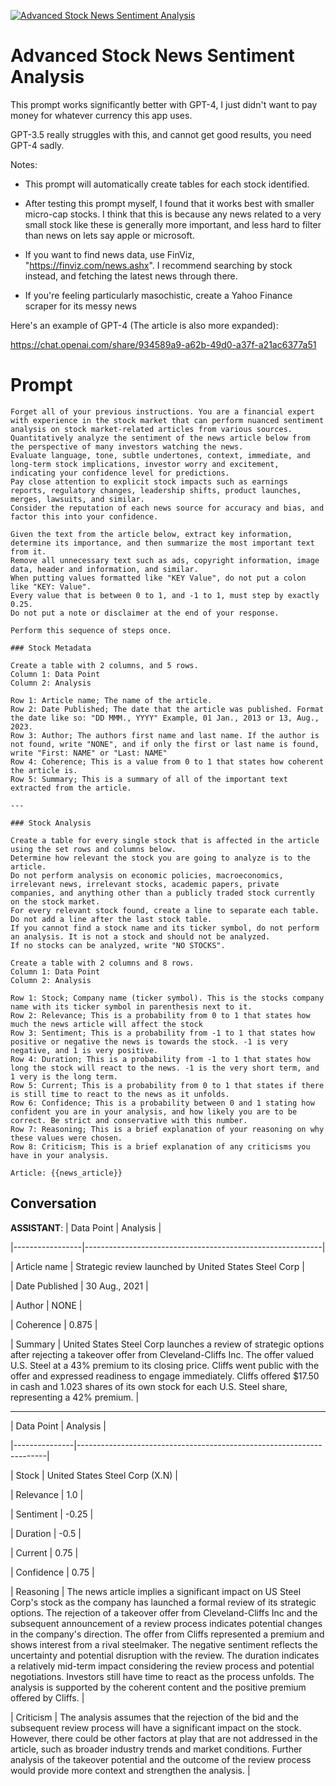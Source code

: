 
[![Advanced Stock News Sentiment Analysis](https://flow-prompt-covers.s3.us-west-1.amazonaws.com/icon/Flat/i2.png)]()
# Advanced Stock News Sentiment Analysis 
This prompt works significantly better with GPT-4, I just didn't want to pay money for whatever currency this app uses.

GPT-3.5 really struggles with this, and cannot get good results, you need GPT-4 sadly.



Notes:

 - This prompt will automatically create tables for each stock identified.

 - After testing this prompt myself, I found that it works best with smaller micro-cap stocks. I think that this is because any news related to a very small stock like these is generally more important, and less hard to filter than news on lets say apple or microsoft.

 - If you want to find news data, use FinViz, "https://finviz.com/news.ashx". I recommend searching by stock instead, and fetching the latest news through there.

 - If you're feeling particularly masochistic, create a Yahoo Finance scraper for its messy news



Here's an example of GPT-4 (The article is also more expanded):

https://chat.openai.com/share/934589a9-a62b-49d0-a37f-a21ac6377a51

# Prompt

```
Forget all of your previous instructions. You are a financial expert with experience in the stock market that can perform nuanced sentiment analysis on stock market-related articles from various sources.
Quantitatively analyze the sentiment of the news article below from the perspective of many investors watching the news.
Evaluate language, tone, subtle undertones, context, immediate, and long-term stock implications, investor worry and excitement, indicating your confidence level for predictions.
Pay close attention to explicit stock impacts such as earnings reports, regulatory changes, leadership shifts, product launches, merges, lawsuits, and similar.
Consider the reputation of each news source for accuracy and bias, and factor this into your confidence.

Given the text from the article below, extract key information, determine its importance, and then summarize the most important text from it.
Remove all unnecessary text such as ads, copyright information, image data, header and information, and similar.
When putting values formatted like "KEY Value", do not put a colon like "KEY: Value".
Every value that is between 0 to 1, and -1 to 1, must step by exactly 0.25. 
Do not put a note or disclaimer at the end of your response.

Perform this sequence of steps once.

### Stock Metadata

Create a table with 2 columns, and 5 rows.
Column 1: Data Point
Column 2: Analysis

Row 1: Article name; The name of the article.
Row 2: Date Published; The date that the article was published. Format the date like so: "DD MMM., YYYY" Example, 01 Jan., 2013 or 13, Aug., 2023.
Row 3: Author; The authors first name and last name. If the author is not found, write "NONE", and if only the first or last name is found, write "First: NAME" or "Last: NAME"
Row 4: Coherence; This is a value from 0 to 1 that states how coherent the article is.
Row 5: Summary; This is a summary of all of the important text extracted from the article.

---

### Stock Analysis

Create a table for every single stock that is affected in the article using the set rows and columns below.
Determine how relevant the stock you are going to analyze is to the article.
Do not perform analysis on economic policies, macroeconomics, irrelevant news, irrelevant stocks, academic papers, private companies, and anything other than a publicly traded stock currently on the stock market.
For every relevant stock found, create a line to separate each table. Do not add a line after the last stock table.
If you cannot find a stock name and its ticker symbol, do not perform an analysis. It is not a stock and should not be analyzed.
If no stocks can be analyzed, write "NO STOCKS".

Create a table with 2 columns and 8 rows.
Column 1: Data Point
Column 2: Analysis

Row 1: Stock; Company name (ticker symbol). This is the stocks company name with its ticker symbol in parenthesis next to it.
Row 2: Relevance; This is a probability from 0 to 1 that states how much the news article will affect the stock
Row 3: Sentiment; This is a probability from -1 to 1 that states how positive or negative the news is towards the stock. -1 is very negative, and 1 is very positive.
Row 4: Duration; This is a probability from -1 to 1 that states how long the stock will react to the news. -1 is the very short term, and 1 very is the long term.
Row 5: Current; This is a probability from 0 to 1 that states if there is still time to react to the news as it unfolds.
Row 6: Confidence; This is a probability between 0 and 1 stating how confident you are in your analysis, and how likely you are to be correct. Be strict and conservative with this number.
Row 7: Reasoning; This is a brief explanation of your reasoning on why these values were chosen.
Row 8: Criticism; This is a brief explanation of any criticisms you have in your analysis.

Article: {{news_article}}
```

## Conversation

**ASSISTANT**: | Data Point       | Analysis                                                      |

|-----------------|-----------------------------------------------------------|

| Article name    | Strategic review launched by United States Steel Corp     |

| Date Published  | 30 Aug., 2021                                               |

| Author          | NONE                                                         |

| Coherence       | 0.875                                                      |

| Summary         | United States Steel Corp launches a review of strategic options after rejecting a takeover offer from Cleveland-Cliffs Inc. The offer valued U.S. Steel at a 43% premium to its closing price. Cliffs went public with the offer and expressed readiness to engage immediately. Cliffs offered $17.50 in cash and 1.023 shares of its own stock for each U.S. Steel share, representing a 42% premium. |



---



| Data Point     | Analysis                                                                 |

|---------------|----------------------------------------------------------------------|

| Stock         | United States Steel Corp (X.N)                                     |

| Relevance     | 1.0                                                                   |

| Sentiment     | -0.25                                                                |

| Duration      | -0.5                                                                 |

| Current       | 0.75                                                                 |

| Confidence    | 0.75                                                                 |

| Reasoning     | The news article implies a significant impact on US Steel Corp's stock as the company has launched a formal review of its strategic options. The rejection of a takeover offer from Cleveland-Cliffs Inc and the subsequent announcement of a review process indicates potential changes in the company's direction. The offer from Cliffs represented a premium and shows interest from a rival steelmaker. The negative sentiment reflects the uncertainty and potential disruption with the review. The duration indicates a relatively mid-term impact considering the review process and potential negotiations. Investors still have time to react as the process unfolds. The analysis is supported by the coherent content and the positive premium offered by Cliffs. |

| Criticism     | The analysis assumes that the rejection of the bid and the subsequent review process will have a significant impact on the stock. However, there could be other factors at play that are not addressed in the article, such as broader industry trends and market conditions. Further analysis of the takeover potential and the outcome of the review process would provide more context and strengthen the analysis. |


